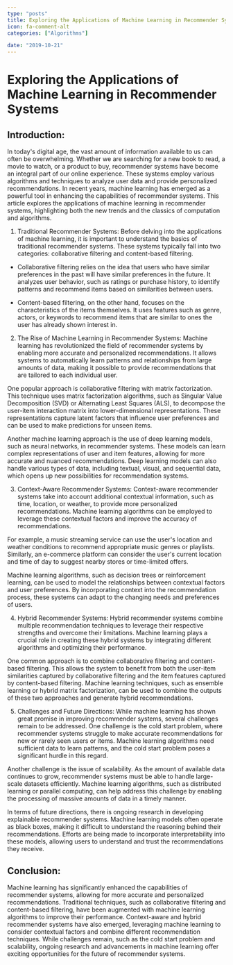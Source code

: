 ```yaml
---
type: "posts"
title: Exploring the Applications of Machine Learning in Recommender Systems
icon: fa-comment-alt
categories: ["Algorithms"]

date: "2019-10-21"
---
```




# Exploring the Applications of Machine Learning in Recommender Systems

## Introduction:
In today's digital age, the vast amount of information available to us can often be overwhelming. Whether we are searching for a new book to read, a movie to watch, or a product to buy, recommender systems have become an integral part of our online experience. These systems employ various algorithms and techniques to analyze user data and provide personalized recommendations. In recent years, machine learning has emerged as a powerful tool in enhancing the capabilities of recommender systems. This article explores the applications of machine learning in recommender systems, highlighting both the new trends and the classics of computation and algorithms.

1. Traditional Recommender Systems:
Before delving into the applications of machine learning, it is important to understand the basics of traditional recommender systems. These systems typically fall into two categories: collaborative filtering and content-based filtering.

- Collaborative filtering relies on the idea that users who have similar preferences in the past will have similar preferences in the future. It analyzes user behavior, such as ratings or purchase history, to identify patterns and recommend items based on similarities between users.

- Content-based filtering, on the other hand, focuses on the characteristics of the items themselves. It uses features such as genre, actors, or keywords to recommend items that are similar to ones the user has already shown interest in.

2. The Rise of Machine Learning in Recommender Systems:
Machine learning has revolutionized the field of recommender systems by enabling more accurate and personalized recommendations. It allows systems to automatically learn patterns and relationships from large amounts of data, making it possible to provide recommendations that are tailored to each individual user.

One popular approach is collaborative filtering with matrix factorization. This technique uses matrix factorization algorithms, such as Singular Value Decomposition (SVD) or Alternating Least Squares (ALS), to decompose the user-item interaction matrix into lower-dimensional representations. These representations capture latent factors that influence user preferences and can be used to make predictions for unseen items.

Another machine learning approach is the use of deep learning models, such as neural networks, in recommender systems. These models can learn complex representations of user and item features, allowing for more accurate and nuanced recommendations. Deep learning models can also handle various types of data, including textual, visual, and sequential data, which opens up new possibilities for recommendation systems.

3. Context-Aware Recommender Systems:
Context-aware recommender systems take into account additional contextual information, such as time, location, or weather, to provide more personalized recommendations. Machine learning algorithms can be employed to leverage these contextual factors and improve the accuracy of recommendations.

For example, a music streaming service can use the user's location and weather conditions to recommend appropriate music genres or playlists. Similarly, an e-commerce platform can consider the user's current location and time of day to suggest nearby stores or time-limited offers.

Machine learning algorithms, such as decision trees or reinforcement learning, can be used to model the relationships between contextual factors and user preferences. By incorporating context into the recommendation process, these systems can adapt to the changing needs and preferences of users.

4. Hybrid Recommender Systems:
Hybrid recommender systems combine multiple recommendation techniques to leverage their respective strengths and overcome their limitations. Machine learning plays a crucial role in creating these hybrid systems by integrating different algorithms and optimizing their performance.

One common approach is to combine collaborative filtering and content-based filtering. This allows the system to benefit from both the user-item similarities captured by collaborative filtering and the item features captured by content-based filtering. Machine learning techniques, such as ensemble learning or hybrid matrix factorization, can be used to combine the outputs of these two approaches and generate hybrid recommendations.

5. Challenges and Future Directions:
While machine learning has shown great promise in improving recommender systems, several challenges remain to be addressed. One challenge is the cold start problem, where recommender systems struggle to make accurate recommendations for new or rarely seen users or items. Machine learning algorithms need sufficient data to learn patterns, and the cold start problem poses a significant hurdle in this regard.

Another challenge is the issue of scalability. As the amount of available data continues to grow, recommender systems must be able to handle large-scale datasets efficiently. Machine learning algorithms, such as distributed learning or parallel computing, can help address this challenge by enabling the processing of massive amounts of data in a timely manner.

In terms of future directions, there is ongoing research in developing explainable recommender systems. Machine learning models often operate as black boxes, making it difficult to understand the reasoning behind their recommendations. Efforts are being made to incorporate interpretability into these models, allowing users to understand and trust the recommendations they receive.

## Conclusion:
Machine learning has significantly enhanced the capabilities of recommender systems, allowing for more accurate and personalized recommendations. Traditional techniques, such as collaborative filtering and content-based filtering, have been augmented with machine learning algorithms to improve their performance. Context-aware and hybrid recommender systems have also emerged, leveraging machine learning to consider contextual factors and combine different recommendation techniques. While challenges remain, such as the cold start problem and scalability, ongoing research and advancements in machine learning offer exciting opportunities for the future of recommender systems.